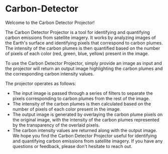 # Carbon-Detector
Welcome to the Carbon Detector Projector!

The Carbon Detector Projector is a tool for identifying and quantifying carbon emissions from satellite imagery. It works by analyzing images of the Earth's surface and identifying pixels that correspond to carbon plumes. The intensity of the carbon plumes is then quantified based on the number of pixels of each color (red, green, blue, yellow) present in the image.

To use the Carbon Detector Projector, simply provide an image as input and the projector will return an output image highlighting the carbon plumes and the corresponding carbon intensity values.

The projector operates as follows:

- The input image is passed through a series of filters to separate the pixels corresponding to carbon plumes from the rest of the image.
- The intensity of the carbon plumes is then calculated based on the number of pixels of each color present in the image.
- The output image is generated by overlaying the carbon plume pixels on the original image, with the intensity of the carbon plumes represented by the transparency of the overlaid pixels.
- The carbon intensity values are returned along with the output image.
We hope you find the Carbon Detector Projector useful for identifying and quantifying carbon emissions from satellite imagery. If you have any questions or feedback, please don't hesitate to reach out.
